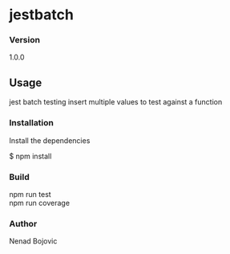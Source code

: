 # jestbatch

### Version
1.0.0

## Usage
jest batch testing insert multiple values to test against a function
### Installation

Install the dependencies

$ npm install


### Build

npm run test <br />
npm run coverage <br />



### Author
Nenad Bojovic


